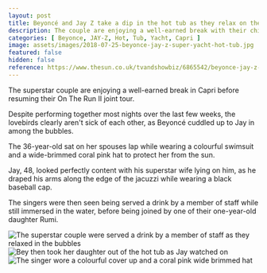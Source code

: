```yaml
---
layout: post
title: Beyoncé and Jay Z take a dip in the hot tub as they relax on their super yacht
description: The couple are enjoying a well-earned break with their children in Capri
categories: [ Beyonce, JAY-Z, Hot, Tub, Yacht, Capri ]
image: assets/images/2018-07-25-beyonce-jay-z-super-yacht-hot-tub.jpg
featured: false
hidden: false
reference: https://www.thesun.co.uk/tvandshowbiz/6865542/beyonce-jay-z-super-yacht-hot-tub/
---
```

The superstar couple are enjoying a well-earned break in Capri before resuming their On The Run II joint tour.

Despite performing together most nights over the last few weeks, the lovebirds clearly aren't sick of each other, as Beyoncé cuddled up to Jay in among the bubbles.

The 36-year-old sat on her spouses lap while wearing a colourful swimsuit and a wide-brimmed coral pink hat to protect her from the sun.

Jay, 48, looked perfectly content with his superstar wife lying on him, as he draped his arms along the edge of the jacuzzi while wearing a black baseball cap.

The singers were then seen being served a drink by a member of staff while still immersed in the water, before being joined by one of their one-year-old daughter Rumi.

<img alt=" The superstar couple were served a drink by a member of staff as they relaxed in the bubbles" src="https://www.thesun.co.uk/wp-content/uploads/2018/07/NINTCHDBPICT000422793219.jpg?strip=all&amp;w=960">

<img alt=" Bey then took her daughter out of the hot tub as Jay watched on" src="https://www.thesun.co.uk/wp-content/uploads/2018/07/NINTCHDBPICT000422794476.jpg?strip=all&amp;w=960">

<img alt=" The singer wore a colourful cover up and a coral pink wide brimmed hat" src="https://www.thesun.co.uk/wp-content/uploads/2018/07/NINTCHDBPICT000422792136.jpg?strip=all&amp;w=757">
